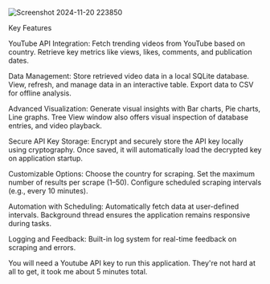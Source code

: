 
![Screenshot 2024-11-20 223850](https://github.com/user-attachments/assets/f8a4f4e9-0b84-43f6-85f6-857c469c669f)


Key Features

YouTube API Integration:
  Fetch trending videos from YouTube based on country.
  Retrieve key metrics like views, likes, comments, and publication dates.
  
Data Management:
  Store retrieved video data in a local SQLite database.
  View, refresh, and manage data in an interactive table.
  Export data to CSV for offline analysis.

Advanced Visualization:
  Generate visual insights with Bar charts, Pie charts, Line graphs.
  Tree View window also offers visual inspection of database entries, and video playback.

Secure API Key Storage:
  Encrypt and securely store the API key locally using cryptography.
  Once saved, it will automatically load the decrypted key on application startup.

Customizable Options:
  Choose the country for scraping.
  Set the maximum number of results per scrape (1–50).
  Configure scheduled scraping intervals (e.g., every 10 minutes).

Automation with Scheduling:
  Automatically fetch data at user-defined intervals.
  Background thread ensures the application remains responsive during tasks.

Logging and Feedback:
  Built-in log system for real-time feedback on scraping and errors.



You will need a Youtube API key to run this application. They're not hard at all to get, it took me about 5 minutes total. 
